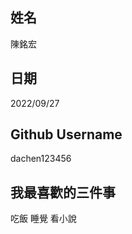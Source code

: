 姓名
----
陳銘宏

日期
----
2022/09/27

Github Username
---------------
dachen123456

我最喜歡的三件事
---------------
吃飯 睡覺 看小說